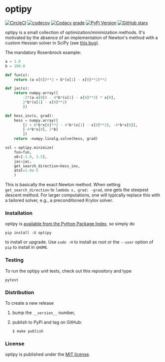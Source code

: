 # optipy

[![CircleCI](https://img.shields.io/circleci/project/github/nschloe/optipy/master.svg)](https://circleci.com/gh/nschloe/optipy)
[![codecov](https://img.shields.io/codecov/c/github/nschloe/optipy.svg)](https://codecov.io/gh/nschloe/optipy)
[![Codacy grade](https://img.shields.io/codacy/grade/2741eedd98a24ee0b65319c1f436f40e.svg)](https://app.codacy.com/app/nschloe/optipy/dashboard)
[![PyPi Version](https://img.shields.io/pypi/v/optipy.svg)](https://pypi.org/project/optipy)
[![GitHub stars](https://img.shields.io/github/stars/nschloe/optipy.svg?logo=github&label=Stars)](https://github.com/nschloe/optipy)

optipy is a small collection of optimization/minimization methods. It's
motivated by the absence of an implementation of Newton's method with a custom
Hessian solver in SciPy (see [this
bug](https://github.com/scipy/scipy/issues/8756)).


The mandatory Rosenbrock example:
```python
a = 1.0
b = 100.0

def fun(x):
    return (a-x[0])**2 + b*(x[1] - x[0]**2)**2

def jac(x):
    return numpy.array([
        -2*(a-x[0]) - 4*b*(x[1] - x[0]**2) * x[0],
        2*b*(x[1] - x[0]**2)
        ])

def hess_inv(x, grad):
    hess = numpy.array([
        [2 + 8*b*x[0]**2 - 4*b*(x[1] - x[0]**2), -4*b*x[0]],
        [-4*b*x[0], 2*b]
        ])
    return -numpy.linalg.solve(hess, grad)

sol = optipy.minimize(
    fun=fun,
    x0=[-1.0, 3.5],
    jac=jac,
    get_search_direction=hess_inv,
    atol=1.0e-5
    )
```
This is basically the exact Newton method. When setting `get_search_direction`
to `lambda x, grad: -grad`, one gets the steepest descent method. For larger
computations, one will typically replace this with a tailored solver, e.g., a
preconditioned Krylov solver.


### Installation

optipy is [available from the Python Package
Index](https://pypi.org/project/optipy/), so simply do
```
pip install -U optipy
```
to install or upgrade. Use `sudo -H` to install as root or the `--user` option
of `pip` to install in `$HOME`.


### Testing

To run the optipy unit tests, check out this repository and type
```
pytest
```

### Distribution
To create a new release

1. bump the `__version__` number,

2. publish to PyPi and tag on GitHub:
    ```
    $ make publish
    ```

### License

optipy is published under the [MIT license](https://en.wikipedia.org/wiki/MIT_License).
